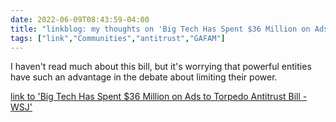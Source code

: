 ---date: 2022-06-09T08:43:59-04:00title: "linkblog: my thoughts on 'Big Tech Has Spent $36 Million on Ads to Torpedo Antitrust Bill - WSJ'"tags: ["link","Communities","antitrust","GAFAM"]---I haven't read much about this bill, but it's worrying that powerful entities have such an advantage in the debate about limiting their power. [link to 'Big Tech Has Spent $36 Million on Ads to Torpedo Antitrust Bill - WSJ'](https://www.wsj.com/articles/big-tech-has-spent-36-million-on-ads-to-torpedo-antitrust-bill-11654767000?mod=rss_Technology)
